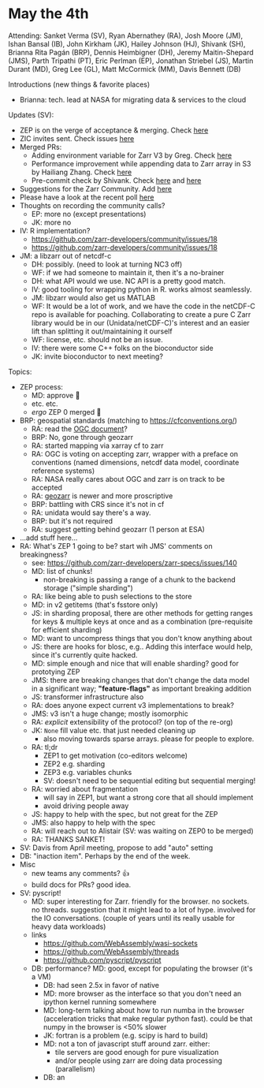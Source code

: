 # May the 4th

Attending: Sanket Verma (SV), Ryan Abernathey (RA), Josh Moore (JM), Ishan Bansal (IB), John Kirkham (JK), Hailey Johnson (HJ), Shivank (SH), Brianna Rita Pagán (BRP), Dennis Heimbigner (DH), Jeremy Maitin-Shepard (JMS), Parth Tripathi (PT), Eric Perlman (EP), Jonathan Striebel (JS), Martin Durant (MD), Greg Lee (GL), Matt McCormick (MM), Davis Bennett (DB)

Introductions (new things & favorite places)
- Brianna: tech. lead at NASA for migrating data & services to the cloud

Updates (SV):
- ZEP is on the verge of acceptance & merging. Check [here](https://github.com/zarr-developers/governance/pull/16)
- ZIC invites sent. Check issues [here](https://github.com/zarr-developers/governance/labels/ZIC)
- Merged PRs:
    - Adding environment variable for Zarr V3 by Greg. Check [here](https://github.com/zarr-developers/zarr-python/pull/1007)
    - Performance improvement while appending data to Zarr array in S3 by Hailiang Zhang. Check [here](https://github.com/zarr-developers/zarr-python/pull/1014)
    - Pre-commit check by Shivank. Check [here](https://github.com/zarr-developers/zarr-python/pull/1015) and [here](https://github.com/zarr-developers/zarr-python/pull/1016)
- Suggestions for the Zarr Community. Add [here](https://hackmd.io/7jV1cE3pQeWXWI4e8siXng)
- Please have a look at the recent poll [here](https://twitter.com/zarr_dev/status/1521755830051389441)
- Thoughts on recording the community calls?
  - EP: more no (except presentations)
  - JK: more no
- IV: R implementation?
  - https://github.com/zarr-developers/community/issues/18
  - https://github.com/zarr-developers/community/issues/18
- JM: a libzarr out of netcdf-c
  - DH: possibly. (need to look at turning NC3 off)
  - WF: if we had someone to maintain it, then it's a no-brainer
  - DH: what API would we use. NC API is a pretty good match.
  - IV: good tooling for wrapping python in R. works almost seamlessly.
  - JM: libzarr would also get us MATLAB
  - WF: It would be a lot of work, and we have the code in the netCDF-C repo is available for poaching.  Collaborating to create a pure C Zarr library would be in our (Unidata/netCDF-C)'s interest and an easier lift than splitting it out/maintaining it ourself
  - WF: license, etc. should not be an issue.
  - IV: there were some C++ folks on the bioconductor side
  - JK: invite bioconductor to next meeting?


Topics:
- ZEP process:
  - MD: approve :tada:
  - etc. etc.
  - _ergo_ ZEP 0 merged :tada:
- BRP: geospatial standards (matching to https://cfconventions.org/)
  - RA: read the [OGC document](https://portal.ogc.org/files/?artifact_id=100727&version=1)?
  - BRP: No, gone through geozarr
  - RA: started mapping via xarray cf to zarr
  - RA: OGC is voting on accepting zarr, wrapper with a preface on conventions (named dimensions, netcdf data model, coordinate reference systems)
  - RA: NASA really cares about OGC and zarr is on track to be accepted
  - RA: [geozarr](https://github.com/christophenoel/geozarr-spec/) is newer and more proscriptive
  - BRP: battling with CRS since it's not in cf
  - RA: unidata would say there's a way.
  - BRP: but it's not required
  - RA: suggest getting behind geozarr (1 person at ESA)
- ...add stuff here...
- RA: What's ZEP 1 going to be? start wih JMS' comments on breakingness?
  - see: https://github.com/zarr-developers/zarr-specs/issues/140
  - MD: list of chunks!
    - non-breaking is passing a range of a chunk to the backend storage ("simple sharding")
  - RA: like being able to push selections to the store
  - MD: in v2 getitems (that's fsstore only)
  - JS: in sharding proposal, there are other methods for getting ranges for keys & multiple keys at once and as a combination (pre-requisite for efficient sharding)
  - MD: want to uncompress things that you don't know anything about
  - JS: there are hooks for blosc, e.g.. Adding this interface would help, since it's currently quite hacked.
  - MD: simple enough and nice that will enable sharding? good for prototying ZEP
  - JMS: there are breaking changes that don't change the data model in a significant way; **"feature-flags"** as important breaking addition
  - JS: transformer infrastructure also
  - RA: does anyone expect current v3 implementations to break?
  - JMS: v3 isn't a huge change; mostly isomorphic
  - RA: _explicit_ extensibility of the protocol? (on top of the re-org)
  - JK: `None` fill value etc. that just needed cleaning up
    - also moving towards sparse arrays. please for people to explore.
  - RA: tl;dr
    - ZEP1 to get motivation (co-editors welcome)
    - ZEP2 e.g. sharding
    - ZEP3 e.g. variables chunks
    - SV: doesn't need to be sequential editing but sequential merging!
  - RA: worried about fragmentation
    - will say in ZEP1, but want a strong core that all should implement
    - avoid driving people away
  - JS: happy to help with the spec, but not great for the ZEP
  - JMS: also happy to help with the spec
  - RA: will reach out to Alistair (SV: was waiting on ZEP0 to be merged)
  - RA: THANKS SANKET!
- SV: Davis from April meeting, propose to add "auto" setting
 - DB: "inaction item". Perhaps by the end of the week.
- Misc
  - new teams any comments? :thumbsup:
  - build docs for PRs? good idea.
- SV: pyscript!
  - MD: super interesting for Zarr. friendly for the browser. no sockets. no threads. suggestion that it might lead to a lot of hype. involved for the IO conversations. (couple of years until its really usable for heavy data workloads)
  - links
    - https://github.com/WebAssembly/wasi-sockets
    - https://github.com/WebAssembly/threads
    - https://github.com/pyscript/pyscript
  - DB: performance? MD: good, except for populating the browser (it's a VM)
    - DB: had seen 2.5x in favor of native
    - MD: more browser as the interface so that you don't need an ipython kernel running somewhere
    - MD: long-term talking about how to run numba in the browser (acceleration tricks that make regular python fast). could be that numpy in the browser is <50% slower
    - JK: fortran is a problem (e.g. scipy is hard to build)
    - MD: not a ton of javascript stuff around zarr. either:
      - tile servers are good enough for pure visualization
      - and/or people using zarr are doing data processing (parallelism)
    - DB: an
    
